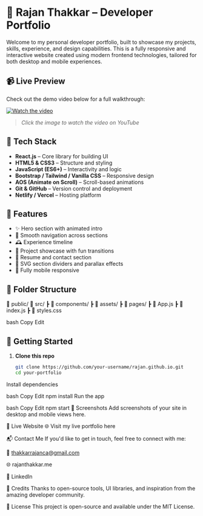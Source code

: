 # 🚀 Rajan Thakkar – Developer Portfolio

Welcome to my personal developer portfolio, built to showcase my projects, skills, experience, and design capabilities. This is a fully responsive and interactive website created using modern frontend technologies, tailored for both desktop and mobile experiences.

## 📹 Live Preview

Check out the demo video below for a full walkthrough:

[![Watch the video](https://img.youtube.com/vi/3dPKNPodXXU/0.jpg)](https://www.youtube.com/watch?v=3dPKNPodXXU)


> _Click the image to watch the video on YouTube_

## 🧰 Tech Stack

- **React.js** – Core library for building UI  
- **HTML5 & CSS3** – Structure and styling  
- **JavaScript (ES6+)** – Interactivity and logic  
- **Bootstrap / Tailwind / Vanilla CSS** – Responsive design  
- **AOS (Animate on Scroll)** – Scroll-based animations  
- **Git & GitHub** – Version control and deployment  
- **Netlify / Vercel** – Hosting platform  

## 🎨 Features

- ✨ Hero section with animated intro  
- 🧭 Smooth navigation across sections  
- 🕰️ Experience timeline  
- 💼 Project showcase with fun transitions  
- 📄 Resume and contact section  
- 🌊 SVG section dividers and parallax effects  
- 🎯 Fully mobile responsive  

## 📂 Folder Structure


📁 public/
📁 src/
┣ 📁 components/
┣ 📁 assets/
┣ 📁 pages/
┣ 📄 App.js
┣ 📄 index.js
┣ 📄 styles.css

bash
Copy
Edit

## 🚀 Getting Started

1. **Clone this repo**
   ```bash
   git clone https://github.com/your-username/rajan.github.io.git
   cd your-portfolio
Install dependencies

bash
Copy
Edit
npm install
Run the app

bash
Copy
Edit
npm start
📸 Screenshots
Add screenshots of your site in desktop and mobile views here.

🔗 Live Website
🌐 Visit my live portfolio here

📬 Contact Me
If you'd like to get in touch, feel free to connect with me:

📧 thakkarrajanca@gmail.com

🌐 rajanthakkar.me

💼 LinkedIn

🙌 Credits
Thanks to open-source tools, UI libraries, and inspiration from the amazing developer community.

📝 License
This project is open-source and available under the MIT License.

